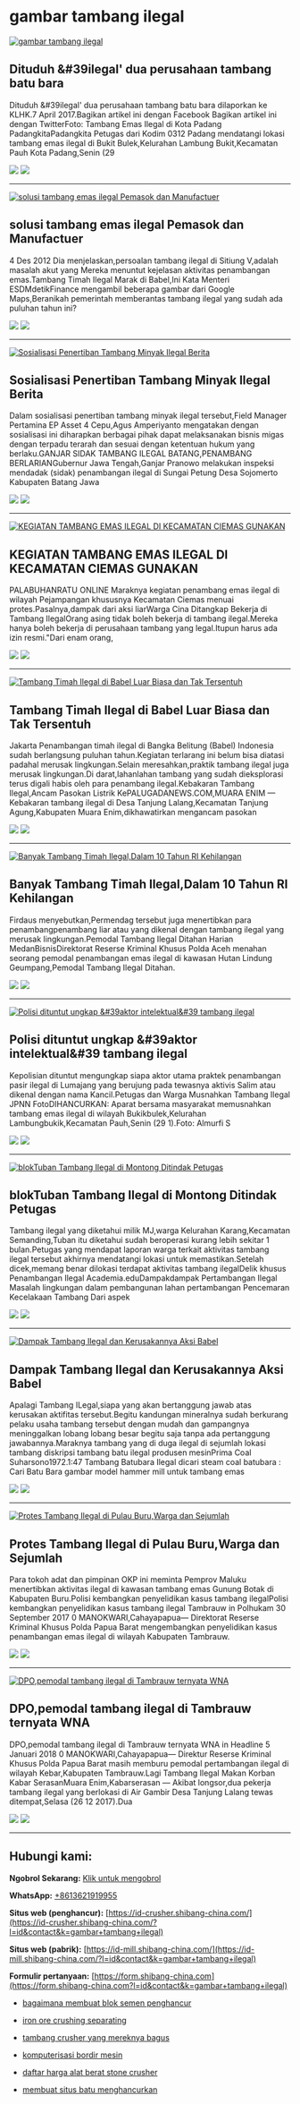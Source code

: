 # gambar tambang ilegal

<a href="https://swt.shibang-china.com/?l=id&img&k=gambar+tambang+ilegal" target="_blank">![gambar tambang ilegal](http://static.shibang-china.com/all-800x300/231.jpg)</a>

## Dituduh &#39ilegal' dua perusahaan tambang batu bara
Dituduh &#39ilegal' dua perusahaan tambang batu bara dilaporkan ke KLHK.7 April 2017.Bagikan artikel ini dengan Facebook Bagikan artikel ini dengan TwitterFoto: Tambang Emas Ilegal di Kota Padang PadangkitaPadangkita Petugas dari Kodim 0312 Padang mendatangi lokasi tambang emas ilegal di Bukit Bulek,Kelurahan Lambung Bukit,Kecamatan Pauh Kota Padang,Senin (29


<a href="https://whatsapp.shibangsoft.com/WhatsApp.php" target="_blank" title="WhatsApp">![](http://static.shibang-china.com/icon/whatsapp.png)</a> <a href="https://swt.shibang-china.com/?l=id&icon&k=gambar+tambang+ilegal" target="_blank">![](http://static.shibang-china.com/icon/chat-id.png)</a>

---

<a href="https://swt.shibang-china.com/?l=id&img&k=gambar+tambang+ilegal" target="_blank">![solusi tambang emas ilegal Pemasok dan Manufactuer](http://static.shibang-china.com/all-800x300/31.jpg)</a>

## solusi tambang emas ilegal Pemasok dan Manufactuer
4 Des 2012 Dia menjelaskan,persoalan tambang ilegal di Sitiung V,adalah masalah akut yang Mereka menuntut kejelasan aktivitas penambangan emas.Tambang Timah Ilegal Marak di Babel,Ini Kata Menteri ESDMdetikFinance mengambil beberapa gambar dari Google Maps,Beranikah pemerintah memberantas tambang ilegal yang sudah ada puluhan tahun ini?


<a href="https://whatsapp.shibangsoft.com/WhatsApp.php" target="_blank" title="WhatsApp">![](http://static.shibang-china.com/icon/whatsapp.png)</a> <a href="https://swt.shibang-china.com/?l=id&icon&k=gambar+tambang+ilegal" target="_blank">![](http://static.shibang-china.com/icon/chat-id.png)</a>

---

<a href="https://swt.shibang-china.com/?l=id&img&k=gambar+tambang+ilegal" target="_blank">![Sosialisasi Penertiban Tambang Minyak Ilegal Berita](http://static.shibang-china.com/all-800x300/1250.jpg)</a>

## Sosialisasi Penertiban Tambang Minyak Ilegal Berita
Dalam sosialisasi penertiban tambang minyak ilegal tersebut,Field Manager Pertamina EP Asset 4 Cepu,Agus Amperiyanto mengatakan dengan sosialisasi ini diharapkan berbagai pihak dapat melaksanakan bisnis migas dengan terpadu terarah dan sesuai dengan ketentuan hukum yang berlaku.GANJAR SIDAK TAMBANG ILEGAL BATANG,PENAMBANG BERLARIANGubernur Jawa Tengah,Ganjar Pranowo melakukan inspeksi mendadak (sidak) penambangan ilegal di Sungai Petung Desa Sojomerto Kabupaten Batang Jawa


<a href="https://whatsapp.shibangsoft.com/WhatsApp.php" target="_blank" title="WhatsApp">![](http://static.shibang-china.com/icon/whatsapp.png)</a> <a href="https://swt.shibang-china.com/?l=id&icon&k=gambar+tambang+ilegal" target="_blank">![](http://static.shibang-china.com/icon/chat-id.png)</a>

---

<a href="https://swt.shibang-china.com/?l=id&img&k=gambar+tambang+ilegal" target="_blank">![KEGIATAN TAMBANG EMAS ILEGAL DI KECAMATAN CIEMAS GUNAKAN](http://static.shibang-china.com/all-800x300/1183.jpg)</a>

## KEGIATAN TAMBANG EMAS ILEGAL DI KECAMATAN CIEMAS GUNAKAN
PALABUHANRATU ONLINE Maraknya kegiatan penambang emas ilegal di wilayah Pejampangan khususnya Kecamatan Ciemas menuai protes.Pasalnya,dampak dari aksi liarWarga Cina Ditangkap Bekerja di Tambang IlegalOrang asing tidak boleh bekerja di tambang ilegal.Mereka hanya boleh bekerja di perusahaan tambang yang legal.Itupun harus ada izin resmi."Dari enam orang,


<a href="https://whatsapp.shibangsoft.com/WhatsApp.php" target="_blank" title="WhatsApp">![](http://static.shibang-china.com/icon/whatsapp.png)</a> <a href="https://swt.shibang-china.com/?l=id&icon&k=gambar+tambang+ilegal" target="_blank">![](http://static.shibang-china.com/icon/chat-id.png)</a>

---

<a href="https://swt.shibang-china.com/?l=id&img&k=gambar+tambang+ilegal" target="_blank">![Tambang Timah Ilegal di Babel Luar Biasa dan Tak Tersentuh](http://static.shibang-china.com/all-800x300/937.jpg)</a>

## Tambang Timah Ilegal di Babel Luar Biasa dan Tak Tersentuh
Jakarta Penambangan timah ilegal di Bangka Belitung (Babel) Indonesia sudah berlangsung puluhan tahun.Kegiatan terlarang ini belum bisa diatasi padahal merusak lingkungan.Selain meresahkan,praktik tambang ilegal juga merusak lingkungan.Di darat,lahanlahan tambang yang sudah dieksplorasi terus digali habis oleh para penambang ilegal.Kebakaran Tambang Ilegal,Ancam Pasokan Listrik KePALUGADANEWS.COM,MUARA ENIM — Kebakaran tambang ilegal di Desa Tanjung Lalang,Kecamatan Tanjung Agung,Kabupaten Muara Enim,dikhawatirkan mengancam pasokan


<a href="https://whatsapp.shibangsoft.com/WhatsApp.php" target="_blank" title="WhatsApp">![](http://static.shibang-china.com/icon/whatsapp.png)</a> <a href="https://swt.shibang-china.com/?l=id&icon&k=gambar+tambang+ilegal" target="_blank">![](http://static.shibang-china.com/icon/chat-id.png)</a>

---

<a href="https://swt.shibang-china.com/?l=id&img&k=gambar+tambang+ilegal" target="_blank">![Banyak Tambang Timah Ilegal,Dalam 10 Tahun RI Kehilangan](http://static.shibang-china.com/all-800x300/60.jpg)</a>

## Banyak Tambang Timah Ilegal,Dalam 10 Tahun RI Kehilangan
Firdaus menyebutkan,Permendag tersebut juga menertibkan para penambangpenambang liar atau yang dikenal dengan tambang ilegal yang merusak lingkungan.Pemodal Tambang Ilegal Ditahan Harian MedanBisnisDirektorat Reserse Kriminal Khusus Polda Aceh menahan seorang pemodal penambangan emas ilegal di kawasan Hutan Lindung Geumpang,Pemodal Tambang Ilegal Ditahan.


<a href="https://whatsapp.shibangsoft.com/WhatsApp.php" target="_blank" title="WhatsApp">![](http://static.shibang-china.com/icon/whatsapp.png)</a> <a href="https://swt.shibang-china.com/?l=id&icon&k=gambar+tambang+ilegal" target="_blank">![](http://static.shibang-china.com/icon/chat-id.png)</a>

---

<a href="https://swt.shibang-china.com/?l=id&img&k=gambar+tambang+ilegal" target="_blank">![Polisi dituntut ungkap &#39aktor intelektual&#39 tambang ilegal](http://static.shibang-china.com/all-800x300/1269.jpg)</a>

## Polisi dituntut ungkap &#39aktor intelektual&#39 tambang ilegal
Kepolisian dituntut mengungkap siapa aktor utama praktek penambangan pasir ilegal di Lumajang yang berujung pada tewasnya aktivis Salim atau dikenal dengan nama Kancil.Petugas dan Warga Musnahkan Tambang Ilegal JPNN FotoDIHANCURKAN: Aparat bersama masyarakat memusnahkan tambang emas ilegal di wilayah Bukikbulek,Kelurahan Lambungbukik,Kecamatan Pauh,Senin (29 1).Foto: Almurfi S


<a href="https://whatsapp.shibangsoft.com/WhatsApp.php" target="_blank" title="WhatsApp">![](http://static.shibang-china.com/icon/whatsapp.png)</a> <a href="https://swt.shibang-china.com/?l=id&icon&k=gambar+tambang+ilegal" target="_blank">![](http://static.shibang-china.com/icon/chat-id.png)</a>

---

<a href="https://swt.shibang-china.com/?l=id&img&k=gambar+tambang+ilegal" target="_blank">![blokTuban Tambang Ilegal di Montong Ditindak Petugas](http://static.shibang-china.com/all-800x300/1399.jpg)</a>

## blokTuban Tambang Ilegal di Montong Ditindak Petugas
Tambang ilegal yang diketahui milik MJ,warga Kelurahan Karang,Kecamatan Semanding,Tuban itu diketahui sudah beroperasi kurang lebih sekitar 1 bulan.Petugas yang mendapat laporan warga terkait aktivitas tambang ilegal tersebut akhirnya mendatangi lokasi untuk memastikan.Setelah dicek,memang benar dilokasi terdapat aktivitas tambang ilegalDelik khusus Penambangan Ilegal Academia.eduDampakdampak Pertambangan Ilegal Masalah lingkungan dalam pembangunan lahan pertambangan Pencemaran Kecelakaan Tambang Dari aspek


<a href="https://whatsapp.shibangsoft.com/WhatsApp.php" target="_blank" title="WhatsApp">![](http://static.shibang-china.com/icon/whatsapp.png)</a> <a href="https://swt.shibang-china.com/?l=id&icon&k=gambar+tambang+ilegal" target="_blank">![](http://static.shibang-china.com/icon/chat-id.png)</a>

---

<a href="https://swt.shibang-china.com/?l=id&img&k=gambar+tambang+ilegal" target="_blank">![Dampak Tambang Ilegal dan Kerusakannya Aksi Babel](http://static.shibang-china.com/all-800x300/1222.jpg)</a>

## Dampak Tambang Ilegal dan Kerusakannya Aksi Babel
Apalagi Tambang ILegal,siapa yang akan bertanggung jawab atas kerusakan aktifitas tersebut.Begitu kandungan mineralnya sudah berkurang pelaku usaha tambang tersebut dengan mudah dan gampangnya meninggalkan lobang lobang besar begitu saja tanpa ada pertanggung jawabannya.Maraknya tambang yang di duga ilegal di sejumlah lokasi tambang diskripsi tambang batu ilegal produsen mesinPrima Coal Suharsono1972.1:47 Tambang Batubara Ilegal dicari steam coal batubara : Cari Batu Bara gambar model hammer mill untuk tambang emas


<a href="https://whatsapp.shibangsoft.com/WhatsApp.php" target="_blank" title="WhatsApp">![](http://static.shibang-china.com/icon/whatsapp.png)</a> <a href="https://swt.shibang-china.com/?l=id&icon&k=gambar+tambang+ilegal" target="_blank">![](http://static.shibang-china.com/icon/chat-id.png)</a>

---

<a href="https://swt.shibang-china.com/?l=id&img&k=gambar+tambang+ilegal" target="_blank">![Protes Tambang Ilegal di Pulau Buru,Warga dan Sejumlah](http://static.shibang-china.com/all-800x300/159.jpg)</a>

## Protes Tambang Ilegal di Pulau Buru,Warga dan Sejumlah
Para tokoh adat dan pimpinan OKP ini meminta Pemprov Maluku menertibkan aktivitas ilegal di kawasan tambang emas Gunung Botak di Kabupaten Buru.Polisi kembangkan penyelidikan kasus tambang ilegalPolisi kembangkan penyelidikan kasus tambang ilegal Tambrauw in Polhukam 30 September 2017 0 MANOKWARI,Cahayapapua— Direktorat Reserse Kriminal Khusus Polda Papua Barat mengembangkan penyelidikan kasus penambangan emas ilegal di wilayah Kabupaten Tambrauw.


<a href="https://whatsapp.shibangsoft.com/WhatsApp.php" target="_blank" title="WhatsApp">![](http://static.shibang-china.com/icon/whatsapp.png)</a> <a href="https://swt.shibang-china.com/?l=id&icon&k=gambar+tambang+ilegal" target="_blank">![](http://static.shibang-china.com/icon/chat-id.png)</a>

---

<a href="https://swt.shibang-china.com/?l=id&img&k=gambar+tambang+ilegal" target="_blank">![DPO,pemodal tambang ilegal di Tambrauw ternyata WNA](http://static.shibang-china.com/all-800x300/450.jpg)</a>

## DPO,pemodal tambang ilegal di Tambrauw ternyata WNA
DPO,pemodal tambang ilegal di Tambrauw ternyata WNA in Headline 5 Januari 2018 0 MANOKWARI,Cahayapapua— Direktur Reserse Kriminal Khusus Polda Papua Barat masih memburu pemodal pertambangan ilegal di wilayah Kebar,Kabupaten Tambrauw.Lagi Tambang Ilegal Makan Korban Kabar SerasanMuara Enim,Kabarserasan — Akibat longsor,dua pekerja tambang ilegal yang berlokasi di Air Gambir Desa Tanjung Lalang tewas ditempat,Selasa (26 12 2017).Dua


<a href="https://whatsapp.shibangsoft.com/WhatsApp.php" target="_blank" title="WhatsApp">![](http://static.shibang-china.com/icon/whatsapp.png)</a> <a href="https://swt.shibang-china.com/?l=id&icon&k=gambar+tambang+ilegal" target="_blank">![](http://static.shibang-china.com/icon/chat-id.png)</a>

---
## Hubungi kami:

**Ngobrol Sekarang:** [Klik untuk mengobrol](https://swt.shibang-china.com?l=id&contact&k=gambar+tambang+ilegal)

**WhatsApp:**  [+8613621919955](https://whatsapp.shibangsoft.com/WhatsApp.php)

**Situs web (penghancur):** [https://id-crusher.shibang-china.com/](https://id-crusher.shibang-china.com/?l=id&contact&k=gambar+tambang+ilegal)

**Situs web (pabrik):** [https://id-mill.shibang-china.com/](https://id-mill.shibang-china.com/?l=id&contact&k=gambar+tambang+ilegal)

**Formulir pertanyaan:** [https://form.shibang-china.com](https://form.shibang-china.com?l=id&contact&k=gambar+tambang+ilegal)

* [bagaimana membuat blok semen penghancur](../21/bagaimana%20membuat%20blok%20semen%20penghancur.md)

* [iron ore crushing separating](../19/iron%20ore%20crushing%20separating.md)

* [tambang crusher yang mereknya bagus](../18/tambang%20crusher%20yang%20mereknya%20bagus.md)

* [komputerisasi bordir mesin](../22/komputerisasi%20bordir%20mesin.md)

* [daftar harga alat berat stone crusher](../19/daftar%20harga%20alat%20berat%20stone%20crusher.md)

* [membuat situs batu menghancurkan](../26/membuat%20situs%20batu%20menghancurkan.md)